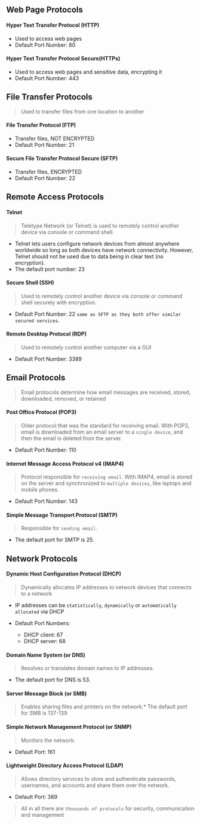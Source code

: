 ## Web Page Protocols

#### Hyper Text Transfer Protocol (HTTP)
* Used to access web pages 
* Default Port Number: 80

#### Hyper Text Transfer Protocol Secure(HTTPs)
* Used to access web pages and sensitive data, encrypting it
* Default Port Number: 443

## File Transfer Protocols
> Used to transfer files from one location to another

#### File Transfer Protocol (FTP)
* Transfer files, NOT ENCRYPTED
* Default Port Number: 21


#### Secure File Transfer Protocol Secure (SFTP)
* Transfer files, ENCRYPTED
* Default Port Number: 22

## Remote Access Protocols

#### Telnet 
> Teletype Network (or Telnet) is used to remotely control another device via console or command
shell. 

*  Telnet lets users configure network devices from almost anywhere worldwide so long as both devices have network connectivity. However, Telnet should not be used due to data being in clear text (no encryption). 
* The default port number: 23

#### Secure Shell (SSH)
> Used to remotely control another device via console or command shell securely with encryption.
* Default Port Number: 22 `same as SFTP as they both offer similar secured services`.

#### Remote Desktop Protocol (RDP)
> Used to remotely control another computer via a GUI
* Default Port Number: 3389

## Email Protocols
> Email protocols determine how email messages are received, stored, downloaded, removed,
or retained

#### Post Office Protocol (POP3)
> Older protocol that was the standard for receiving email. With POP3, email is downloaded
from an email server to a `single device`, and then the email is deleted from the server.
* Default Port Number: 110

#### Internet Message Access Protocol v4 (IMAP4)
> Protocol responsible for `receiving email`. With IMAP4, email is stored on the server and synchronized to `multiple devices`, like laptops and mobile phones.
* Default Port Number: 143


#### Simple Message Transport Protocol (SMTP)
> Responsible for `sending email`.
*  The default port for SMTP is 25.

## Network Protocols

#### Dynamic Host Configuration Protocol (DHCP)
> Dynamically allocates IP addresses to network devices that connects to a network

* IP addresses can be `statistically`, `dynamically` or `automatically allocated` via DHCP

* Default Port Numbers: 
    * DHCP client: 67
    * DHCP server: 68

#### Domain Name System (or DNS) 
> Resolves or translates domain names to IP addresses. 
* The default port for DNS is 53.

#### Server Message Block (or SMB) 
> Enables sharing files and printers on the network.* The default port for SMB is 137-139

#### Simple Network Management Protocol (or SNMP) 
> Monitors the network. 
* Default Port: 161

#### Lightweight Directory Access Protocol (LDAP)
> Allows directory services to store
and authenticate passwords, usernames, and accounts and share them over the network.
* Default Port: 389

> All in all there are `thousands of protocols` for security, communication and management